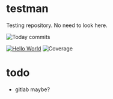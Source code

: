 # testman

Testing repository. No need to look here.

![Today commits](https://img.shields.io/endpoint?url=https://raw.githubusercontent.com/wiki/Bleskocvok/testman/commits.md)

[![Hello World](https://github.com/Bleskocvok/teaman/actions/workflows/hello-world.yml/badge.svg)](https://github.com/Bleskocvok/teaman/actions/workflows/hello-world.yml)
![Coverage](https://img.shields.io/endpoint?url=https://raw.githubusercontent.com/wiki/Bleskocvok/testman/coverage.md)

# todo

- gitlab maybe?
